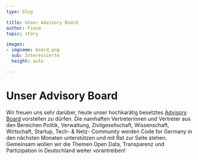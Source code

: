 ```yaml
---
type: blog

title: Unser Advisory Board
author: Fiona
topic: story

images:
- imgname: board.png
  sub: Interessierte
  height: auto

---
```


# Unser Advisory Board

Wir freuen uns sehr darüber, heute unser hochkarätig besetztes [Advisory Board][] vorstellen zu dürfen. Die namhaften Vertreterinnen und Vertreter aus den Bereichen Politik, Verwaltung, Zivilgesellschaft, Wissenschaft, Wirtschaft, Startup, Tech- & Netz- Community werden Code for Germany in den nächsten Monaten unterstützen und mit Rat zur Seite stehen. Gemeinsam wollen wir die Themen Open Data, Transparenz und Partizipation in Deutschland weiter vorantreiben!

[Advisory Board]: https://2013.archiv.codefor.de/ueber/
